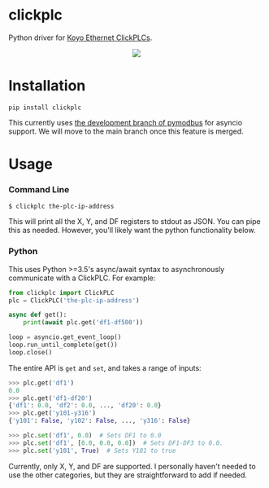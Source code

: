 clickplc
========

Python driver for [Koyo Ethernet ClickPLCs](https://www.automationdirect.com/adc/Overview/Catalog/Programmable_Controllers/CLICK_Series_PLCs_(Stackable_Micro_Brick)).

<p align="center">
  <img src="https://www.automationdirect.com/microsites/clickplcs/images/expandedclick.jpg" />
</p>

Installation
============

```
pip install clickplc
```

This currently uses [the development branch of pymodbus](https://github.com/riptideio/pymodbus/pull/72#issuecomment-332711442)
for asyncio support. We will move to the main branch once this feature is merged.

Usage
=====

### Command Line

```
$ clickplc the-plc-ip-address
```

This will print all the X, Y, and DF registers to stdout as JSON. You can pipe
this as needed. However, you'll likely want the python functionality below.

### Python

This uses Python >=3.5's async/await syntax to asynchronously communicate with
a ClickPLC. For example:

```python
from clickplc import ClickPLC
plc = ClickPLC('the-plc-ip-address')

async def get():
    print(await plc.get('df1-df500'))

loop = asyncio.get_event_loop()
loop.run_until_complete(get())
loop.close()
```

The entire API is `get` and `set`, and takes a range of inputs:

```python
>>> plc.get('df1')
0.0
>>> plc.get('df1-df20')
{'df1': 0.0, 'df2': 0.0, ..., 'df20': 0.0}
>>> plc.get('y101-y316')
{'y101': False, 'y102': False, ..., 'y316': False}

>>> plc.set('df1', 0.0)  # Sets DF1 to 0.0
>>> plc.set('df1', [0.0, 0.0, 0.0])  # Sets DF1-DF3 to 0.0.
>>> plc.set('y101', True)  # Sets Y101 to true
```

Currently, only X, Y, and DF are supported. I personally haven't needed to
use the other categories, but they are straightforward to add if needed.
